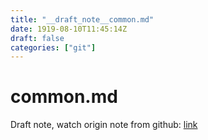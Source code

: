 ```yaml
---
title: "__draft_note__common.md"
date: 1919-08-10T11:45:14Z
draft: false
categories: ["git"]
---
```


# common.md

Draft note, watch origin note from github: [link](https://github.com/tinghaolai/just-random-note/blob/master/git/common.md)